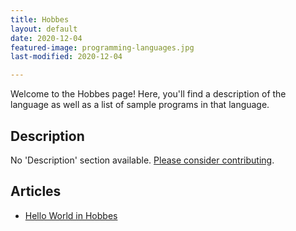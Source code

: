 ```yaml
---
title: Hobbes
layout: default
date: 2020-12-04
featured-image: programming-languages.jpg
last-modified: 2020-12-04

---
```


Welcome to the Hobbes page! Here, you'll find a description of the language as well as a list of sample programs in that language.

## Description

No 'Description' section available. [Please consider contributing](https://github.com/TheRenegadeCoder/sample-programs-website).

## Articles

- [Hello World in Hobbes](https://sampleprograms.io/projects/hello-world/hobbes)